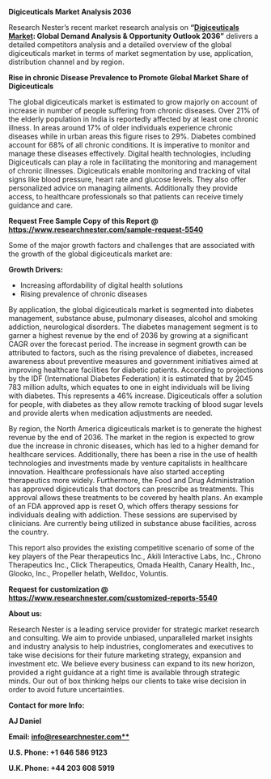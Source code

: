 ﻿**Digiceuticals Market Analysis 2036**

Research Nester’s recent market research analysis on **“[Digiceuticals Market](https://www.researchnester.com/reports/digiceuticals-market/5540): Global Demand Analysis & Opportunity Outlook 2036”** delivers a detailed competitors analysis and a detailed overview of the global digiceuticals market in terms of market segmentation by use, application, distribution channel and by region. 

**Rise in chronic Disease Prevalence to Promote Global Market Share of Digiceuticals**

The global digiceuticals market is estimated to grow majorly on account of increase in number of people suffering from chronic diseases. Over 21% of the elderly population in India is reportedly affected by at least one chronic illness. In areas around 17% of older individuals experience chronic diseases while in urban areas this figure rises to 29%. Diabetes combined account for 68% of all chronic conditions. It is imperative to monitor and manage these diseases effectively. Digital health technologies, including Digiceuticals can play a role in facilitating the monitoring and management of chronic illnesses. Digiceuticals enable monitoring and tracking of vital signs like blood pressure, heart rate and glucose levels. They also offer personalized advice on managing ailments. Additionally they provide access, to healthcare professionals so that patients can receive timely guidance and care.

**Request Free Sample Copy of this Report @ <https://www.researchnester.com/sample-request-5540>** 

Some of the major growth factors and challenges that are associated with the growth of the global digiceuticals market are: 

**Growth Drivers:**

- Increasing affordability of digital health solutions
- Rising prevalence of chronic diseases

By application, the global digiceuticals market is segmented into diabetes management, substance abuse, pulmonary diseases, alcohol and smoking addiction, neurological disorders.  The diabetes management segment is to garner a highest revenue by the end of 2036 by growing at a significant CAGR over the forecast period. The increase in segment growth can be attributed to factors, such as the rising prevalence of diabetes, increased awareness about preventive measures and government initiatives aimed at improving healthcare facilities for diabetic patients. According to projections by the IDF (International Diabetes Federation) it is estimated that by 2045 783 million adults, which equates to one in eight individuals will be living with diabetes. This represents a 46% increase. Digiceuticals offer a solution for people, with diabetes as they allow remote tracking of blood sugar levels and provide alerts when medication adjustments are needed.

By region, the North America digiceuticals market is to generate the highest revenue by the end of 2036. The market in the region is expected to grow due the increase in chronic diseases, which has led to a higher demand for healthcare services. Additionally, there has been a rise in the use of health technologies and investments made by venture capitalists in healthcare innovation. Healthcare professionals have also started accepting therapeutics more widely. Furthermore, the Food and Drug Administration has approved digiceuticals that doctors can prescribe as treatments. This approval allows these treatments to be covered by health plans. An example of an FDA approved app is reset O, which offers therapy sessions for individuals dealing with addiction. These sessions are supervised by clinicians. Are currently being utilized in substance abuse facilities, across the country.

This report also provides the existing competitive scenario of some of the key players of the Pear therapeutics Inc., Akili Interactive Labs, Inc., Chrono Therapeutics Inc., Click Therapeutics, Omada Health, Canary Health, Inc., Glooko, Inc., Propeller helath, Welldoc, Voluntis. 

**Request for customization @ <https://www.researchnester.com/customized-reports-5540>** 

**About us:**

Research Nester is a leading service provider for strategic market research and consulting. We aim to provide unbiased, unparalleled market insights and industry analysis to help industries, conglomerates and executives to take wise decisions for their future marketing strategy, expansion and investment etc. We believe every business can expand to its new horizon, provided a right guidance at a right time is available through strategic minds. Our out of box thinking helps our clients to take wise decision in order to avoid future uncertainties.

**Contact for more Info:** 

**AJ Daniel**

**Email: [info@researchnester.com**](mailto:info@researchnester.com)**

**U.S. Phone: +1 646 586 9123** 

**U.K. Phone: +44 203 608 5919**

